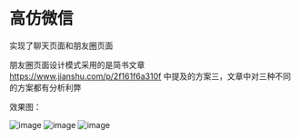 # 高仿微信
实现了聊天页面和朋友圈页面

朋友圈页面设计模式采用的是简书文章 https://www.jianshu.com/p/2f161f6a310f 中提及的方案三，文章中对三种不同的方案都有分析利弊

效果图：

![image](https://github.com/BlueTopsky/WeChat/blob/master/WeChat1/IMG_6464.PNG)
![image](https://github.com/BlueTopsky/WeChat/blob/master/WeChat1/IMG_6465.PNG)
![image](https://github.com/BlueTopsky/WeChat/blob/master/WeChat1/IMG_6467.PNG)
